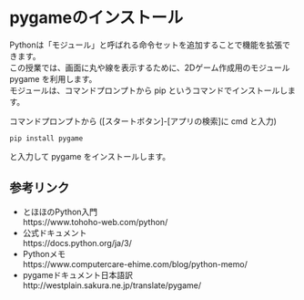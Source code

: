 # pygameのインストール

Pythonは「モジュール」と呼ばれる命令セットを追加することで機能を拡張できます。  
この授業では、画面に丸や線を表示するために、2Dゲーム作成用のモジュール pygame を利用します。  
モジュールは、コマンドプロンプトから pip というコマンドでインストールします。  

コマンドプロンプトから ([スタートボタン]-[アプリの検索]に cmd と入力)

```
pip install pygame
```

と入力して pygame をインストールします。


## 参考リンク
<ul>
<li>とほほのPython入門<br />https://www.tohoho-web.com/python/</li>
<li>公式ドキュメント<br />https://docs.python.org/ja/3/</li>
<li>Pythonメモ<br />https://www.computercare-ehime.com/blog/python-memo/</li>
<li>pygameドキュメント日本語訳<br />http://westplain.sakura.ne.jp/translate/pygame/</li>
</ul>
